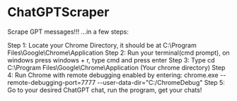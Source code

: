 # ChatGPTScraper
 Scrape GPT messages!!!   ...in a few steps:

 Step 1: Locate your Chrome Directory, it should be at C:\Program Files\Google\Chrome\Application
 Step 2: Run your terminal(cmd prompt), on windows press windows + r, type cmd and press enter
 Step 3: Type cd C:\Program Files\Google\Chrome\Application (Your chrome directory)
 Step 4: Run Chrome with remote debugging enabled by entering: chrome.exe --remote-debugging-port=7777 --user-data-dir="C:/ChromeDebug"
 Step 5: Go to your desired ChatGPT chat, run the program, get your chats!